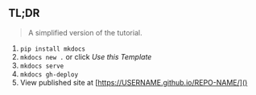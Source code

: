 ## TL;DR
> A simplified version of the tutorial.

1. `pip install mkdocs`
2. `mkdocs new .` or click _Use this Template_
3. `mkdocs serve`
4. `mkdocs gh-deploy`
5. View published site at [https://USERNAME.github.io/REPO-NAME/]()
